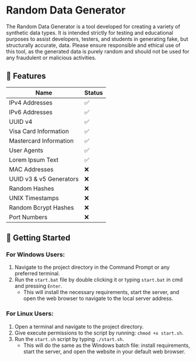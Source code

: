 # Random Data Generator

The Random Data Generator is a tool developed for creating a variety of synthetic data types. It is intended strictly for testing and educational purposes to assist developers, testers, and students in generating fake, but structurally accurate, data. Please ensure responsible and ethical use of this tool, as the generated data is purely random and should not be used for any fraudulent or malicious activities.

## 🌟 Features

| Name                   | Status |
|------------------------|--------|
| IPv4 Addresses         | ✅     |
| IPv6 Addresses         | ✅     |
| UUID v4                | ✅     |
| Visa Card Information  | ✅     |
| Mastercard Information | ✅     |
| User Agents            | ✅     |
| Lorem Ipsum Text       | ✅     |
| MAC Addresses          | ❌     |
| UUID v3 & v5 Generators| ❌     |
| Random Hashes          | ❌     |
| UNIX Timestamps        | ❌     |
| Random Bcrypt Hashes   | ❌     |
| Port Numbers           | ❌     |

## 🏁 Getting Started

### For Windows Users:

1. Navigate to the project directory in the Command Prompt or any preferred terminal.
2. Run the `start.bat` file by double clicking it or typing `start.bat` in cmd and pressing `Enter`. 
   - This will install the necessary requirements, start the server, and open the web browser to navigate to the local server address.

### For Linux Users:

1. Open a terminal and navigate to the project directory.
2. Give execute permissions to the script by running: `chmod +x start.sh`.
3. Run the `start.sh` script by typing `./start.sh`.
   - This will do the same as the Windows batch file: install requirements, start the server, and open the website in your default web browser.
